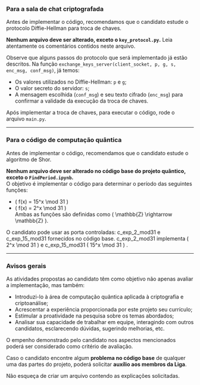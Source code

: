 ### Para a sala de chat criptografada

Antes de implementar o código, recomendamos que o candidato estude o protocolo Diffie-Hellman para troca de chaves.

**Nenhum arquivo deve ser alterado, exceto o `key_protocol.py`.** Leia atentamente os comentários contidos neste arquivo.

Observe que alguns passos do protocolo que será implementado já estão descritos. Na função `exchange_keys_server(client_socket, p, g, s, enc_msg, conf_msg)`, já temos:
- Os valores utilizados no Diffie-Hellman: `p` e `g`;
- O valor secreto do servidor: `s`;
- A mensagem escolhida (`conf_msg`) e seu texto cifrado (`enc_msg`) para confirmar a validade da execução da troca de chaves.

Após implementar a troca de chaves, para executar o código, rode o arquivo `main.py`.

---

### Para o código de computação quântica

Antes de implementar o código, recomendamos que o candidato estude o algoritmo de Shor.

**Nenhum arquivo deve ser alterado no código base do projeto quântico, exceto o `FindPeriod.ipynb`.**  
O objetivo é implementar o código para determinar o período das seguintes funções:  
- \( f(x) = 15^x \mod 31 \)
- \( f(x) = 2^x \mod 31 \)  
Ambas as funções são definidas como \( \mathbb{Z} \rightarrow \mathbb{Z} \).

O candidato pode usar as porta controladas: c_exp_2_mod31 e c_exp_15_mod31 fornecidos no código base. c_exp_2_mod31 implementa \( 2^x \mod 31 \)  e c_exp_15_mod31 \( 15^x \mod 31 \) .

---

### Avisos gerais

As atividades propostas ao candidato têm como objetivo não apenas avaliar a implementação, mas também:  
- Introduzi-lo à área de computação quântica aplicada à criptografia e criptoanálise;  
- Acrescentar a experiência proporcionada por este projeto seu currículo;  
- Estimular a proatividade na pesquisa sobre os temas abordados;  
- Analisar sua capacidade de trabalhar em equipe, interagindo com outros candidatos, esclarecendo dúvidas, sugerindo melhorias, etc.

O empenho demonstrado pelo candidato nos aspectos mencionados poderá ser considerado como critério de avaliação.

Caso o candidato encontre algum **problema no código base** de qualquer uma das partes do projeto, poderá solicitar **auxílio aos membros da Liga**.

Não esqueça de criar um arquivo contendo as explicações solicitadas.
